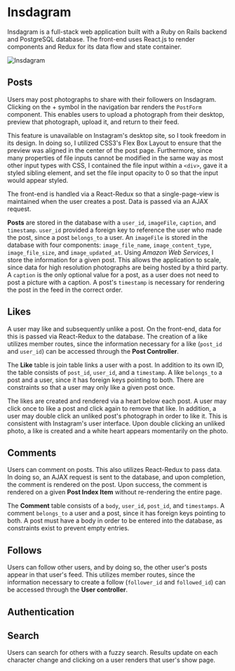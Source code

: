 # Insdagram

Insdagram is a full-stack web application built with a Ruby on Rails backend and PostgreSQL database.  The front-end uses React.js to render components and Redux for its data flow and state container.

![Insdagram](http://www.daviddipanfilo.com/img/insdagram.png "Insdagram")

## Posts
Users may post photographs to share with their followers on Insdagram.  Clicking on the + symbol in the navigation bar renders the `PostForm` component.  This enables users to upload a photograph from their desktop, preview that photograph, upload it, and return to their feed.

This feature is unavailable on Instagram's desktop site, so I took freedom in its design.  In doing so, I utilized CSS3's Flex Box Layout to ensure that the preview was aligned in the center of the post page.  Furthermore, since many properties of file inputs cannot be modified in the same way as most other input types with CSS, I contained the file input within a `<div>`, gave it a styled sibling element, and set the file input opacity to 0 so that the input would appear styled.

The front-end is handled via a React-Redux so that a single-page-view is maintained when the user creates a post.  Data is passed via an AJAX request.

**Posts** are stored in the database with a `user_id`, `imageFile`, `caption`, and `timestamp`.  `user_id` provided a foreign key to reference the user who made the post, since a post `belongs_to` a user.  An `imageFile` is stored in the database with four components: `image_file_name`, `image_content_type`, `image_file_size`, and `image_updated_at`.  Using *Amazon Web Services*, I store the information for a given post.  This allows the application to scale, since data for high resolution photographs are being hosted by a third party.  A `caption` is the only optional value for a post, as a user does not need to post a picture with a caption.  A post's `timestamp` is necessary for rendering the post in the feed in the correct order.

## Likes
A user may like and subsequently unlike a post.  On the front-end, data for this is passed via React-Redux to the database.  The creation of a like utilizes member routes, since the information necessary for a like (`post_id` and `user_id`) can be accessed through the **Post Controller**.

The **Like** table is join table links a user with a post.  In addition to its own ID, the table consists of `post_id`, `user_id`, and a `timestamp`.  A like `belongs_to` a post and a user, since it has foreign keys pointing to both.  There are constraints so that a user may only like a given post once.

The likes are created and rendered via a heart below each post.  A user may click once to like a post and click again to remove that like.  In addition, a user may double click an unliked post's photograph in order to like it.  This is consistent with Instagram's user interface.  Upon double clicking an unliked photo, a like is created and a white heart appears momentarily on the photo.

## Comments
Users can comment on posts.  This also utilizes React-Redux to pass data.  In doing so, an AJAX request is sent to the database, and upon completion, the comment is rendered on the post.  Upon success, the comment is rendered on a given
**Post Index Item** without re-rendering the entire page.

The **Comment** table consists of a `body`, `user_id`, `post_id`, and `timestamps`.  A comment `belongs_to` a user and a post, since it has foreign keys pointing to both.  A post must have a body in order to be entered into the database, as constraints exist to prevent empty entries.

## Follows
Users can follow other users, and by doing so, the other user's posts appear in that user's feed.  This utilizes member routes, since the information necessary to create a follow (`follower_id` and `followed_id`) can be accessed through the **User controller**.

## Authentication

## Search
Users can search for others with a fuzzy search. Results update on each character change and clicking on a user renders that user's show page.
